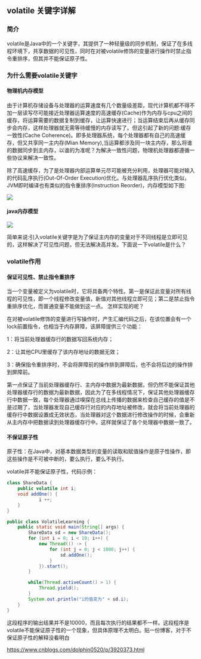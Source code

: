 ## volatile 关键字详解

### 简介

volatile是Java中的一个关键字，其提供了一种轻量级的同步机制，保证了在多线程环境下，共享数据的可见性，同时在对被volatile修饰的变量进行操作时禁止指令重排序，但其并不能保证原子性。

### 为什么需要volatile关键字

#### 物理机内存模型

由于计算机存储设备与处理器的运算速度有几个数量级差距，现代计算机都不得不加一层读写尽可能接近处理器运算速度的高速缓存(Cache)作为内存与cpu之间的缓存，将运算需要的数据复制到缓存，让运算快速进行；当运算结束后再从缓存同步会内存，这样处理器就无需等待缓慢的内存读写了。但这引起了新的问题:缓存一致性(Cache Coherence)。即多处理器系统，每个处理器都有自己的高速缓存，但又共享同一主内存(Mian Memory),当运算都涉及同一块主内存，那么将谁的数据同步到主内存，以谁的为准呢？为解决一致性问题，物理机处理器都遵循一些协议来解决一致性。

除了高速缓存，为了是处理器内部运算单元尽可能被充分利用，处理器可能对输入的代码乱序执行(Out-Of-Order Execution)优化。与处理器乱序执行优化类似，JVM即时编译也有类似的指令重排序(Instruction Reorder)，内存模型如下图:

![](H:\笔记\学习笔记\images\volatile-1.webp.jpg)

#### java内存模型

![](H:\笔记\学习笔记\images\volatile-2.webp.jpg)

简单来说:引入volatile关键字是为了保证主内存的变量对于不同线程是立即可见的，这样解决了可见性问题，但无法解决高并发。下面说一下volatile是什么？ 

### volatile作用

#### 保证可见性、禁止指令重排序

 当一个变量被定义为volatile时，它将具备两个特性。第一是保证此变量对所有线程的可见性，即一个线程修改变量值，新值对其他线程立即可见；第二是禁止指令重排序优化，而普通变量不能做到这一点。 怎样实现的呢？

在对被volatile修饰的变量进行写操作时，产生汇编代码之后，在该位置会有一个lock前置指令，也相当于内存屏障，该屏障提供三个功能：

1：将当前处理器缓存行的数据写回系统内存；

2：让其他CPU里缓存了该内存地址的数据无效；

3：确保指令重排序时，不会将屏障前的操作排到屏障后，也不会将后边的操作排到屏障前。

第一点保证了当前处理器缓存行、主内存中数据为最新数据，但仍然不能保证其他处理器缓存行的数据为最新数据，因此为了在多线程情况下，保证其他处理器缓存行中数据一致，每个处理器通过嗅探在总线上传播的数据来检查自己缓存的值是不是过期了，当处理器发现自己缓存行对应的内存地址被修改，就会将当前处理器的缓存行中数据设置成无效状态，当处理器对这个数据进行修改操作的时候，会重新从主内存中把数据读到处理器缓存行中。这样就保证了各个处理器中数据一致了。

#### 不保证原子性

原子性：在Java中，对基本数据类型的变量的读取和赋值操作是原子性操作，即这些操作是不可被中断的，要么执行，要么不执行。 

volatile并不能保证原子性，代码示例：

```java
class ShareData {
    public volatile int i;
    void addOne() {
            i ++;
    }
}

public class VolatileLearning {
    public static void main(String[] args) {
        ShareData sd = new ShareData();
        for (int i = 0; i < 10; i++) {
            new Thread(() -> {
                for (int j = 0; j < 1000; j++) {
                    sd.addOne();
                }
            }).start();
        }

        while(Thread.activeCount() > 1) {
            Thread.yield();
        }
        System.out.println("i的值变为" + sd.i);
    }
}

```

这段程序的输出结果并不是10000，而且每次执行的结果都不一样。这段程序是volatile不能保证原子性的一个现象，但具体原理不太明白。贴一份博客，对于不保证原子性的解释没看明白

 https://www.cnblogs.com/dolphin0520/p/3920373.html 


